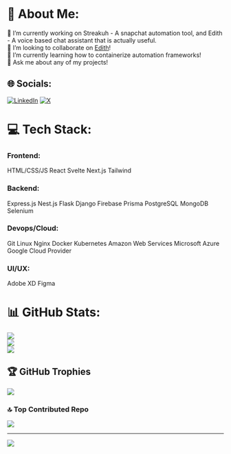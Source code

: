 # 💫 About Me:
🔭 I’m currently working on Streakuh - A snapchat automation tool, and Edith - A voice based chat assistant that is actually useful.<br>👯 I’m looking to collaborate on [Edith](https://github.com/nateloeffel/edith-util)!<br>🌱 I’m currently learning how to containerize automation frameworks!<br>💬 Ask me about any of my projects!


## 🌐 Socials:
[![LinkedIn](https://img.shields.io/badge/LinkedIn-%230077B5.svg?logo=linkedin&logoColor=white)](https://linkedin.com/in/nateloeffel) [![X](https://img.shields.io/badge/X-black.svg?logo=X&logoColor=white)](https://x.com/nateloeffel) 

# 💻 Tech Stack:
### Frontend:
HTML/CSS/JS
React
Svelte
Next.js
Tailwind

### Backend:
Express.js
Nest.js
Flask
Django
Firebase
Prisma
PostgreSQL
MongoDB
Selenium

### Devops/Cloud:
Git
Linux
Nginx
Docker
Kubernetes
Amazon Web Services
Microsoft Azure
Google Cloud Provider

### UI/UX:
Adobe XD
Figma
# 📊 GitHub Stats:
![](https://github-readme-stats.vercel.app/api?username=nateloeffel&theme=dark&hide_border=false&include_all_commits=false&count_private=false)<br/>
![](https://github-readme-streak-stats.herokuapp.com/?user=nateloeffel&theme=dark&hide_border=false)<br/>
![](https://github-readme-stats.vercel.app/api/top-langs/?username=nateloeffel&theme=dark&hide_border=false&include_all_commits=false&count_private=false&layout=compact)

## 🏆 GitHub Trophies
![](https://github-profile-trophy.vercel.app/?username=nateloeffel&theme=default&no-frame=false&no-bg=true&margin-w=4)

### 🔝 Top Contributed Repo
![](https://github-contributor-stats.vercel.app/api?username=nateloeffel&limit=5&theme=dark&combine_all_yearly_contributions=true)

---
[![](https://visitcount.itsvg.in/api?id=nateloeffel&icon=0&color=0)](https://visitcount.itsvg.in)

<!-- Proudly created with GPRM ( https://gprm.itsvg.in ) -->
